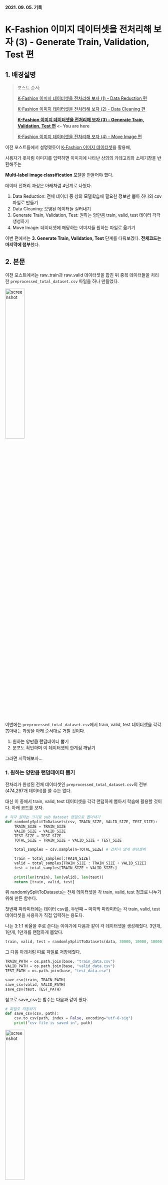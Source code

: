 **2021. 09. 05. 기록**

# K-Fashion 이미지 데이터셋을 전처리해 보자 (3) - Generate Train, Validation, Test 편

## 1. 배경설명

> 포스트 순서:
> 
> [K-Fashion 이미지 데이터셋을 전처리해 보자 (1) - Data Reduction 편](https://github.com/heejaykong/TIL/blob/main/ML/k-fashion%EB%8D%B0%EC%9D%B4%ED%84%B0%EC%85%8B%20%EC%A0%84%EC%B2%98%EB%A6%AC%20%EA%B3%BC%EC%A0%95(1).md)
> 
> [K-Fashion 이미지 데이터셋을 전처리해 보자 (2) - Data Cleaning 편](https://github.com/heejaykong/TIL/blob/main/ML/k-fashion%EB%8D%B0%EC%9D%B4%ED%84%B0%EC%85%8B%20%EC%A0%84%EC%B2%98%EB%A6%AC%20%EA%B3%BC%EC%A0%95(2).md)
> 
> **[K-Fashion 이미지 데이터셋을 전처리해 보자 (3) - Generate Train, Validation, Test 편](https://github.com/heejaykong/TIL/blob/main/ML/k-fashion%EB%8D%B0%EC%9D%B4%ED%84%B0%EC%85%8B%20%EC%A0%84%EC%B2%98%EB%A6%AC%20%EA%B3%BC%EC%A0%95(3).md) <- You are here**
> 
> [K-Fashion 이미지 데이터셋을 전처리해 보자 (4) - Move Image 편]()

이전 포스트들에서 설명했듯이 [K-Fashion 이미지 데이터셋](https://aihub.or.kr/aidata/7988)을 활용해,

사용자가 옷차림 이미지를 입력하면 이미지에 나타난 상의의 카테고리와 소매기장을 반환해주는

**Multi-label image classification** 모델을 만들어야 했다.

데이터 전처리 과정은 아래처럼 4단계로 나눴다.

1. Data Reduction: 전체 데이터 중 상의 모델학습에 필요한 정보만 뽑아 하나의 csv 파일로 만들기
2. Data Cleaning: 오염된 데이터들 걸러내기
3. Generate Train, Validation, Test: 원하는 양만큼 train, valid, test 데이터 각각 생성하기
4. Move Image: 데이터셋에 해당하는 이미지들 원하는 파일로 옮기기

이번 편에서는 **3. Generate Train, Validation, Test** 단계를 다뤄보겠다. **전체코드는 마지막에 첨부**했다.

## 2. 본문

이전 포스트에서는 raw_train과 raw_valid 데이터셋을 합친 뒤 중복 데이터들을 처리한 `preprocessed_total_dataset.csv` 파일을 하나 만들었다.

<img src="https://user-images.githubusercontent.com/18097984/137585368-2aa2f47d-290c-4480-987b-1c1ce19ee6aa.png" width="35%" alt="screenshot" />

이번에는 `preprocessed_total_dataset.csv`에서 train, valid, test 데이터셋을 각각 뽑아내는 과정을 아래 순서대로 거칠 것이다.

1. 원하는 양만큼 랜덤데이터 뽑기
2. 분포도 확인하며 이 데이터셋의 한계점 깨닫기

그러면 시작해보자...

### 1. 원하는 양만큼 랜덤데이터 뽑기

전처리가 완성된 전체 데이터셋인 `preprocessed_total_dataset.csv`의 전부(474,297개 데이터)를 쓸 수는 없다.

대신 이 중에서 train, valid, test 데이터셋을 각각 랜덤하게 뽑아서 학습에 활용할 것이다. 아래 코드를 보자.

```python
# 각각 원하는 크기로 sub dataset 랜덤으로 뽑아내기
def randomlySplitToDatasets(csv, TRAIN_SIZE, VALID_SIZE, TEST_SIZE):
    TRAIN_SIZE = TRAIN_SIZE
    VALID_SIZE = VALID_SIZE
    TEST_SIZE = TEST_SIZE
    TOTAL_SIZE = TRAIN_SIZE + VALID_SIZE + TEST_SIZE

    total_samples = csv.sample(n=TOTAL_SIZE) # 겹치지 않게 랜덤셀렉

    train = total_samples[:TRAIN_SIZE]
    valid = total_samples[TRAIN_SIZE : TRAIN_SIZE + VALID_SIZE]
    test = total_samples[TRAIN_SIZE + VALID_SIZE:]
    
    print(len(train), len(valid), len(test))
    return [train, valid, test]
```
위 randomlySplitToDatasets는 전체 데이터셋을 각 train, valid, test 청크로 나누기 위해 만든 함수다.

첫번째 파라미터에는 데이터 csv를, 두번째 ~ 마지막 파라미터는 각 train, valid, test 데이터셋을 사용자가 직접 입력하는 용도다.

나는 3:1:1 비율을 주로 쓴다는 이야기에 다음과 같이 각 데이터셋을 생성해줬다. 3만개, 1만개, 1만개를 랜덤하게 뽑았다.
```python
train, valid, test = randomlySplitToDatasets(data, 30000, 10000, 10000)
```

그 다음 아래처럼 따로 파일로 저장해줬다.
```python
TRAIN_PATH = os.path.join(base, "train_data.csv")
VALID_PATH = os.path.join(base, "valid_data.csv")
TEST_PATH = os.path.join(base, "test_data.csv")

save_csv(train, TRAIN_PATH)
save_csv(valid, VALID_PATH)
save_csv(test, TEST_PATH)
```

참고로 save_csv는 함수는 다음과 같이 짰다.
```python
# 파일로 저장하기
def save_csv(csv, path):
    csv.to_csv(path, index = False, encoding="utf-8-sig")
    print("csv file is saved in", path)
```

<img src="https://user-images.githubusercontent.com/18097984/149661189-dcf480f8-6331-47e3-83f9-74e7433ac564.png" alt="screenshot" width="35%" />

_위는 저장된 각 파일들의 모습_

### 2. 분포도 확인하며 이 데이터셋의 한계점 깨닫기

문제를 발견했다. 아래 test 데이터셋을 예시로 보면, 랜덤하게 뽑은 데이터셋임에도 그 distribution을 실제로 찍어보니 결코 데이터 분포가 고르지 않다는 걸 알 수 있다.

클래스 분포가 고르지 못하면 모델을 학습시킬 때 문제가 된다. 예를 들어 긴팔 티셔츠가 압도적으로 많은 데이터셋으로 학습시킨 모델은 어떤 인풋이 들어와도 긴팔 티셔츠만 아웃풋으로 내놓을 것이다.

데이터셋 자체의 문제점으로 보인다.

<img src="https://user-images.githubusercontent.com/18097984/149630365-580d5b51-af1a-491a-869b-9e3f47527ec4.png" alt="screenshot" width="70%" />

_클래스 분포도가 그리 고르지는 않은 걸 볼 수 있다._

참고로 분포를 찍어내는 코드는 다음과 같이 짰다.

```python
def showDistribution(csv):
    # '카테고리'와 '소매기장' 칼럼들을 다루기 위해 우선 칼럼명을 각각 list에 넣어준다
    classes = list(csv.columns[2:])
    categories = classes[:7]
    sleeves = classes[7:]
    
    # '카테고리'(니트웨어, 브라탑, 블라우스, 셔츠...)와 '소매기장'(긴팔, 7부, 반팔...) 칼럼으로
    # 만들 수 있는 모든 조합을 각각 sub dataframe으로 만들어 list에 저장한다.
    DATAFRAME_ARR = []
    combinations = []
    for i, category in enumerate(categories):
        for j, sleeve in enumerate(sleeves):
            combinations.append(sleeve + " " + category)
            sub = csv[(csv[sleeve] == 1) & (csv[category] == 1)]
            DATAFRAME_ARR.append(sub)
    
    for i, DATAFRAME in enumerate(DATAFRAME_ARR):
#         print(combinations[i], ":", len(DATAFRAME))
        print('{:10}'.format(combinations[i]), ":", len(DATAFRAME))
```

이 문제는 데이터셋을 아예 처음부터 다시 선정하지 않는 이상 해결할 방법이 사실상 없기 때문에,

어쩔 수 없이 감수하고 계속 진행하기로 했다 ㅠ 만약 추후에 프로젝트를 더 개선할 수 있다면 이 분포도를 자체적으로 개선하거나 다른 데이터셋을 가져오는 것이 좋을 것이다.

## 3. 전체코드 및 마무리

위에서 계속 설명해온 코드까지 포함한, 이번 전처리에 활용한 전체코드는 다음과 같다.

```python
import os
import pandas as pd
```

```python
# 각각 원하는 크기로 sub dataset 랜덤으로 뽑아내기
def randomlySplitToDatasets(csv, TRAIN_SIZE, VALID_SIZE, TEST_SIZE):
    TRAIN_SIZE = TRAIN_SIZE
    VALID_SIZE = VALID_SIZE
    TEST_SIZE = TEST_SIZE
    TOTAL_SIZE = TRAIN_SIZE + VALID_SIZE + TEST_SIZE

    total_samples = csv.sample(n=TOTAL_SIZE) # 겹치지 않게 랜덤셀렉

    train = total_samples[:TRAIN_SIZE]
    valid = total_samples[TRAIN_SIZE : TRAIN_SIZE + VALID_SIZE]
    test = total_samples[TRAIN_SIZE + VALID_SIZE:]
    
    print(len(train), len(valid), len(test))
    return [train, valid, test]
```

```python
def showDistribution(csv):
    # '카테고리'와 '소매기장' 칼럼들을 다루기 위해 우선 칼럼명을 각각 list에 넣어준다
    classes = list(csv.columns[2:])
    categories = classes[:7]
    sleeves = classes[7:]
    
    # '카테고리'(니트웨어, 브라탑, 블라우스, 셔츠...)와 '소매기장'(긴팔, 7부, 반팔...) 칼럼으로
    # 만들 수 있는 모든 조합을 각각 sub dataframe으로 만들어 list에 저장한다.
    DATAFRAME_ARR = []
    combinations = []
    for i, category in enumerate(categories):
        for j, sleeve in enumerate(sleeves):
            combinations.append(sleeve + " " + category)
            sub = csv[(csv[sleeve] == 1) & (csv[category] == 1)]
            DATAFRAME_ARR.append(sub)
    
    for i, DATAFRAME in enumerate(DATAFRAME_ARR):
#         print(combinations[i], ":", len(DATAFRAME))
        print('{:10}'.format(combinations[i]), ":", len(DATAFRAME))
```

```python
# 파일로 저장하기
def save_csv(csv, path):
    csv.to_csv(path, index = False, encoding="utf-8-sig")
    print("csv file is saved in", path)
```

```python
base = "../../input/"
csv = os.path.join(base, "preprocessed_total_dataset.csv")
data = pd.read_csv(csv, encoding='utf-8')
print(len(data))
```

```python
train, valid, test = randomlySplitToDatasets(data, 30000, 10000, 10000)
# showDistribution(test)
# showDistribution(valid)
# showDistribution(test)
```

```python
TRAIN_PATH = os.path.join(base, "train_data.csv")
VALID_PATH = os.path.join(base, "valid_data.csv")
TEST_PATH = os.path.join(base, "test_data.csv")

save_csv(train, TRAIN_PATH)
save_csv(valid, VALID_PATH)
save_csv(test, TEST_PATH)
```

```python
# To be continued... (4._image_move.ipynb)
```

다음 포스트에서는 이 데이터들에 해당하는 실제 이미지들을 원하는 디렉토리에 옮기는 작업을 기록할 예정이다.

### 참고
* [Random row selection in Pandas dataframe](https://stackoverflow.com/questions/15923826/random-row-selection-in-pandas-dataframe)
